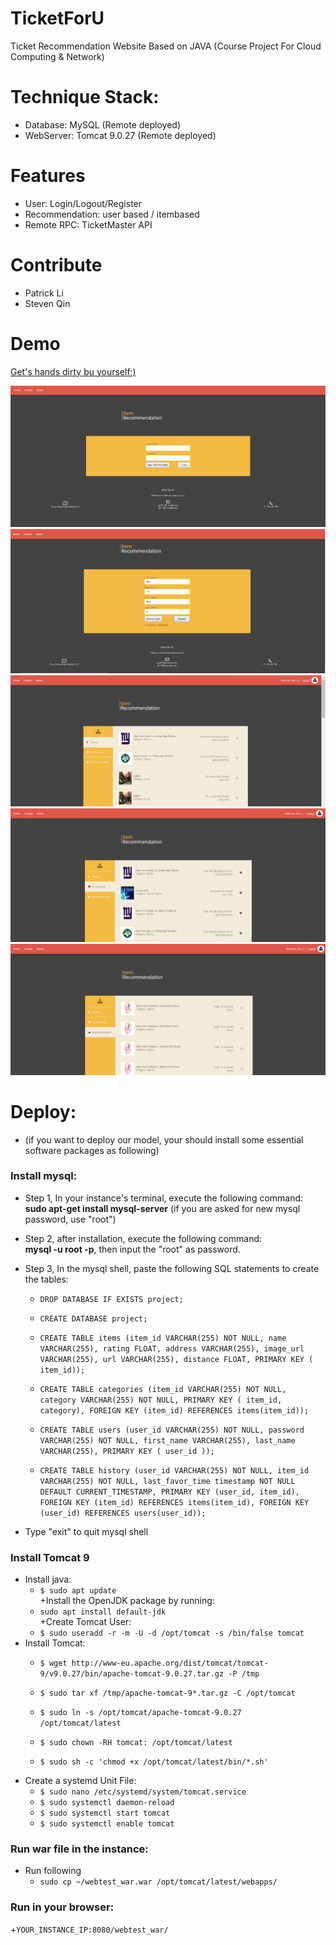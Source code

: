# TicketForU
Ticket Recommendation Website Based on JAVA (Course Project For Cloud Computing & Network)


# Technique Stack:
+ Database: MySQL (Remote deployed)
+ WebServer: Tomcat 9.0.27 (Remote deployed)

# Features
+ User: Login/Logout/Register
+ Recommendation: user based / itembased
+ Remote RPC: TicketMaster API

# Contribute
+ Patrick Li 
+ Steven Qin

# Demo

 [Get's hands dirty bu yourself:)](http://35.202.190.8:80/webtest/)

![login](https://github.com/Steven13737/TicketForU/blob/master/imgs/1.png)
![register](https://github.com/Steven13737/TicketForU/blob/master/imgs/2.png)
![event list](https://github.com/Steven13737/TicketForU/blob/master/imgs/3.png)
![favourite event list](https://github.com/Steven13737/TicketForU/blob/master/imgs/4.png)
![recommendation event list](https://github.com/Steven13737/TicketForU/blob/master/imgs/5.png)

# Deploy:
* (if you want to deploy our model, your should install some essential software packages as following)

### Install mysql:
+ Step 1, In your instance's terminal, execute the following command:   
 **sudo apt-get install mysql-server** (if you are asked for new mysql password, use "root")

+ Step 2, after installation, execute the following command:   
 **mysql -u root -p**, then input the "root" as password.    

+ Step 3, In the mysql shell, paste the following SQL statements to create the tables:   
  * `DROP DATABASE IF EXISTS project;`    

  * `CREATE DATABASE project;`    

  * `CREATE TABLE items (item_id VARCHAR(255) NOT NULL, name VARCHAR(255), rating FLOAT, address VARCHAR(255), image_url VARCHAR(255), url VARCHAR(255), distance FLOAT, PRIMARY KEY ( item_id));`     
  * `CREATE TABLE categories (item_id VARCHAR(255) NOT NULL, category VARCHAR(255) NOT NULL, PRIMARY KEY ( item_id, category), FOREIGN KEY (item_id) REFERENCES items(item_id));`      
  * `CREATE TABLE users (user_id VARCHAR(255) NOT NULL, password VARCHAR(255) NOT NULL, first_name VARCHAR(255), last_name VARCHAR(255), PRIMARY KEY ( user_id ));`     
  * `CREATE TABLE history (user_id VARCHAR(255) NOT NULL, item_id VARCHAR(255) NOT NULL, last_favor_time timestamp NOT NULL DEFAULT CURRENT_TIMESTAMP, PRIMARY KEY (user_id, item_id), FOREIGN KEY (item_id) REFERENCES items(item_id), FOREIGN KEY (user_id) REFERENCES users(user_id));`         
+ Type "exit" to quit mysql shell      

### Install Tomcat 9        
+ Install java:      
  * `$ sudo apt update`       
+Install the OpenJDK package by running:         
  * `sudo apt install default-jdk`          
+Create Tomcat User:         
  * `$ sudo useradd -r -m -U -d /opt/tomcat -s /bin/false tomcat`          
+ Install Tomcat:          
  * `$ wget http://www-eu.apache.org/dist/tomcat/tomcat-9/v9.0.27/bin/apache-tomcat-9.0.27.tar.gz -P /tmp`         
  
  * `$ sudo tar xf /tmp/apache-tomcat-9*.tar.gz -C /opt/tomcat`          
  * `$ sudo ln -s /opt/tomcat/apache-tomcat-9.0.27 /opt/tomcat/latest`           
  * `$ sudo chown -RH tomcat: /opt/tomcat/latest`           
  * `$ sudo sh -c 'chmod +x /opt/tomcat/latest/bin/*.sh'`          
+ Create a systemd Unit File:
  * `$ sudo nano /etc/systemd/system/tomcat.service`          
  * `$ sudo systemctl daemon-reload`          
  * `$ sudo systemctl start tomcat`           
  * `$ sudo systemctl enable tomcat`          

### Run war file in the instance:          
+ Run following          
  * `sudo cp ~/webtest_war.war /opt/tomcat/latest/webapps/`         

### Run in your browser:        
+`YOUR_INSTANCE_IP:8080/webtest_war/`          







